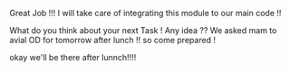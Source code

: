 Great Job !!!
I will take care of integrating this module to our main code !!

What do you think about your next Task ! Any idea ?? 
We asked mam to avial OD for tomorrow after lunch !! so come prepared !


okay we'll be there after lunnch!!!! 
